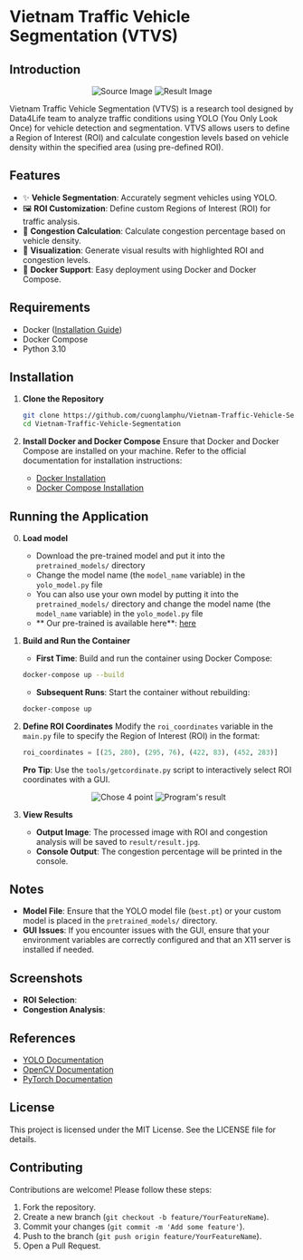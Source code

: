 # Vietnam Traffic Vehicle Segmentation (VTVS)

## Introduction

<div align="center">
  <img src="https://github.com/user-attachments/assets/7c636c9b-d6fd-42bd-a249-8eca332d2c51" alt="Source Image"/>
  <img src="https://github.com/user-attachments/assets/70e61c38-feab-49dc-b272-6baa4fa3af47" alt="Result Image" />
</div>

Vietnam Traffic Vehicle Segmentation (VTVS) is a research tool designed by Data4Life team to analyze traffic conditions using YOLO (You Only Look Once) for vehicle detection and segmentation. VTVS allows users to define a Region of Interest (ROI) and calculate congestion levels based on vehicle density within the specified area (using pre-defined ROI).

## Features

- ✨ **Vehicle Segmentation**: Accurately segment vehicles using YOLO.
- 🖼  **ROI Customization**: Define custom Regions of Interest (ROI) for traffic analysis.
- 💫 **Congestion Calculation**: Calculate congestion percentage based on vehicle density.
- ️🎨 **Visualization**: Generate visual results with highlighted ROI and congestion levels.
- 🐳 **Docker Support**: Easy deployment using Docker and Docker Compose.

## Requirements

-   Docker ([Installation Guide](https://docs.docker.com/engine/install/))
-   Docker Compose
-   Python 3.10

## Installation

1. **Clone the Repository**

    ```bash
    git clone https://github.com/cuonglamphu/Vietnam-Traffic-Vehicle-Segmentation.git
    cd Vietnam-Traffic-Vehicle-Segmentation
    ```

2. **Install Docker and Docker Compose**
   Ensure that Docker and Docker Compose are installed on your machine. Refer to the official documentation for installation instructions:
    - [Docker Installation](https://docs.docker.com/get-docker/)
    - [Docker Compose Installation](https://docs.docker.com/compose/install/)

## Running the Application

0. **Load model**

    - Download the pre-trained model and put it into the `pretrained_models/` directory
    - Change the model name (the `model_name` variable) in the `yolo_model.py` file
    - You can also use your own model by putting it into the `pretrained_models/` directory and change the model name (the `model_name` variable) in the `yolo_model.py` file
    - ** Our pre-trained is available here**: [here](https://drive.google.com/file/d/1ZEUUb8SDYpF2WVmUcrLnVhsA4nEFhibQ/view?usp=sharing)

1. **Build and Run the Container**

    - **First Time**: Build and run the container using Docker Compose:

    ```bash
    docker-compose up --build
    ```

    - **Subsequent Runs**: Start the container without rebuilding:

    ```bash
    docker-compose up
    ```

2. **Define ROI Coordinates**
   Modify the `roi_coordinates` variable in the `main.py` file to specify the Region of Interest (ROI) in the format:

    ```python
    roi_coordinates = [(25, 280), (295, 76), (422, 83), (452, 283)]
    ```

    **Pro Tip**: Use the `tools/getcordinate.py` script to interactively select ROI coordinates with a GUI.
    <div align="center">
      <img src="https://github.com/user-attachments/assets/2deedc5a-b68d-4b59-8f73-8b76cf8b7b8e" alt="Chose 4 point" />
      <img src="https://github.com/user-attachments/assets/e42bc5a2-0b9b-4ead-ba26-61ba78d43992" alt="Program's result" />
    </div>

4. **View Results**
    - **Output Image**: The processed image with ROI and congestion analysis will be saved to `result/result.jpg`.
    - **Console Output**: The congestion percentage will be printed in the console.

## Notes

-   **Model File**: Ensure that the YOLO model file (`best.pt`) or your custom model is placed in the `pretrained_models/` directory.
-   **GUI Issues**: If you encounter issues with the GUI, ensure that your environment variables are correctly configured and that an X11 server is installed if needed.

## Screenshots

-   **ROI Selection**:
-   **Congestion Analysis**:

## References

-   [YOLO Documentation](https://docs.ultralytics.com/)
-   [OpenCV Documentation](https://docs.opencv.org/)
-   [PyTorch Documentation](https://pytorch.org/docs/stable/index.html)

## License

This project is licensed under the MIT License. See the LICENSE file for details.

## Contributing

Contributions are welcome! Please follow these steps:

1. Fork the repository.
2. Create a new branch (`git checkout -b feature/YourFeatureName`).
3. Commit your changes (`git commit -m 'Add some feature'`).
4. Push to the branch (`git push origin feature/YourFeatureName`).
5. Open a Pull Request.
